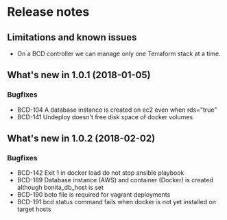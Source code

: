 # Release notes

## Limitations and known issues

- On a BCD controller we can manage only one Terraform stack at a time.

## What's new in 1.0.1 (2018-01-05)

### Bugfixes

- BCD-104 A database instance is created on ec2 even when rds="true"
- BCD-141 Undeploy doesn't free disk space of docker volumes

## What's new in 1.0.2 (2018-02-02)

### Bugfixes

* BCD-142       Exit 1 in docker load do not stop ansible playbook
* BCD-189       Database instance (AWS) and container (Docker) is created although bonita_db_host is set
* BCD-190       boto file is required for vagrant deployments
* BCD-191       bcd status command fails when docker is not yet installed on target hosts
